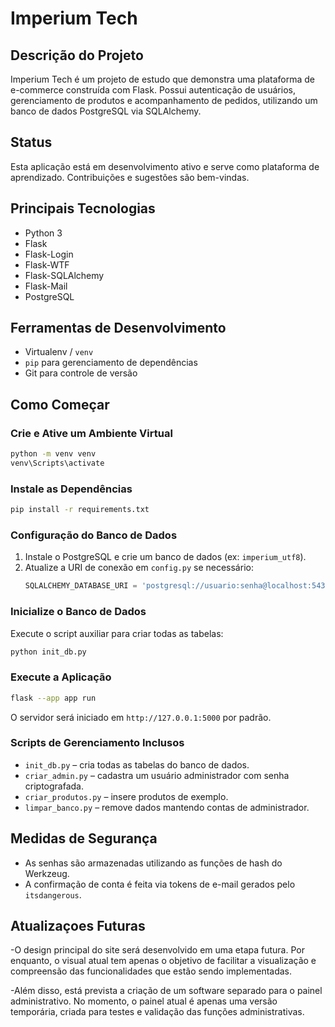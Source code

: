 # Imperium Tech

## Descrição do Projeto
Imperium Tech é um projeto de estudo que demonstra uma plataforma de e-commerce construída com Flask. Possui autenticação de usuários, gerenciamento de produtos e acompanhamento de pedidos, utilizando um banco de dados PostgreSQL via SQLAlchemy.

## Status
Esta aplicação está em desenvolvimento ativo e serve como plataforma de aprendizado. Contribuições e sugestões são bem-vindas.

## Principais Tecnologias
- Python 3
- Flask
- Flask-Login
- Flask-WTF
- Flask-SQLAlchemy
- Flask-Mail
- PostgreSQL

## Ferramentas de Desenvolvimento
- Virtualenv / `venv`
- `pip` para gerenciamento de dependências
- Git para controle de versão

## Como Começar

### Crie e Ative um Ambiente Virtual
```bash
python -m venv venv
venv\Scripts\activate
```

### Instale as Dependências
```bash
pip install -r requirements.txt
```

### Configuração do Banco de Dados
1. Instale o PostgreSQL e crie um banco de dados (ex: `imperium_utf8`).
2. Atualize a URI de conexão em `config.py` se necessário:
   ```python
   SQLALCHEMY_DATABASE_URI = 'postgresql://usuario:senha@localhost:5432/imperium_utf8'
   ```

### Inicialize o Banco de Dados
Execute o script auxiliar para criar todas as tabelas:
```bash
python init_db.py
```

### Execute a Aplicação
```bash
flask --app app run
```
O servidor será iniciado em `http://127.0.0.1:5000` por padrão.

### Scripts de Gerenciamento Inclusos
- `init_db.py` – cria todas as tabelas do banco de dados.
- `criar_admin.py` – cadastra um usuário administrador com senha criptografada.
- `criar_produtos.py` – insere produtos de exemplo.
- `limpar_banco.py` – remove dados mantendo contas de administrador.

## Medidas de Segurança
- As senhas são armazenadas utilizando as funções de hash do Werkzeug.
- A confirmação de conta é feita via tokens de e-mail gerados pelo `itsdangerous`.

## Atualizaçoes Futuras
-O design principal do site será desenvolvido em uma etapa futura. Por enquanto, o visual atual tem apenas o objetivo de facilitar a visualização e compreensão das funcionalidades que estão sendo implementadas.

-Além disso, está prevista a criação de um software separado para o painel administrativo. No momento, o painel atual é apenas uma versão temporária, criada para testes e validação das funções administrativas.
